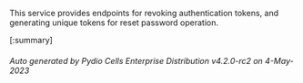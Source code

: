 






This service provides endpoints for revoking authentication tokens, and generating unique tokens for reset password operation.

[:summary]

###### Auto generated by Pydio Cells Enterprise Distribution v4.2.0-rc2 on 4-May-2023
